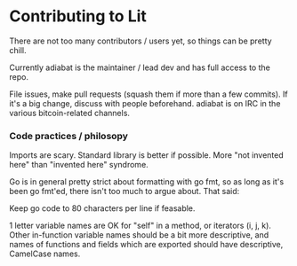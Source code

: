 Contributing to Lit
============================

There are not too many contributors / users yet, so things can be pretty chill.

Currently adiabat is the maintainer / lead dev and has full access to the repo.

File issues, make pull requests (squash them if more than a few commits).  If it's a big change, discuss with people beforehand.  adiabat is on IRC in the various bitcoin-related channels.

### Code practices / philosopy

Imports are scary.  Standard library is better if possible.  More "not invented here" than "invented here" syndrome.

Go is in general pretty strict about formatting with go fmt, so as long as it's been go fmt'ed, there isn't too much to argue about.  That said:

Keep go code to 80 characters per line if feasable.

1 letter variable names are OK for "self" in a method, or iterators (i, j, k).  Other in-function variable names should be a bit more descriptive, and names of functions and fields which are exported should have descriptive, CamelCase names.


